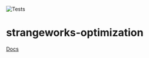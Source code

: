 ![Tests](https://github.com/strangeworks/strangeworks-optimization/actions/workflows/cron_test.yml/badge.svg)

# strangeworks-optimization

[Docs](https://docs.strangeworks.com/apps/optimization)
